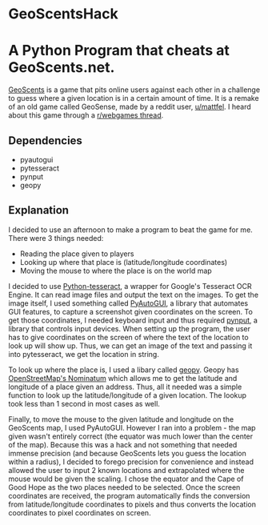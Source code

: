 # GeoScentsHack
A Python Program that cheats at GeoScents.net.
================

[GeoScents](http://geoscents.net/) is a game that pits online users against each other in a challenge to guess where a given location is in a certain amount of time. It is a remake of an old game called GeoSense, made by a reddit user, [u/mattfel](https://www.reddit.com/user/mattfel). I heard about this game through a [r/webgames thread](https://www.reddit.com/r/WebGames/comments/ehs0ie/geoscents_an_online_world_geography_game/).

## Dependencies

- pyautogui
- pytesseract
- pynput
- geopy

## Explanation

I decided to use an afternoon to make a program to beat the game for me. There were 3 things needed:

- Reading the place given to players
- Looking up where that place is (latitude/longitude coordinates)
- Moving the mouse to where the place is on the world map

I decided to use [Python-tesseract](https://pypi.org/project/pytesseract/), a wrapper for Google's Tesseract OCR Engine. It can read image files and output the text on the images. To get the image itself, I used something called [PyAutoGUI](https://pypi.org/project/PyAutoGUI/), a library that automates GUI features, to capture a screenshot given coordinates on the screen. To get those coordinates, I needed keyboard input and thus required [pynput](https://pypi.org/project/pynput/), a library that controls input devices. When setting up the program, the user has to give coordinates on the screen of where the text of the location to look up will show up. Thus, we can get an image of the text and passing it into pytesseract, we get the location in string.

To look up where the place is, I used a libary called [geopy](https://pypi.org/project/geopy/). Geopy has [OpenStreetMap's Nominatum](https://wiki.openstreetmap.org/wiki/Nominatim) which allows me to get the latitude and longitude of a place given an address. Thus, all it needed was a simple function to look up the latitude/longitude of a given location. The lookup took less than 1 second in most cases as well.

Finally, to move the mouse to the given latitude and longitude on the GeoScents map, I used PyAutoGUI. However I ran into a problem - the map given wasn't entirely correct (the equator was much lower than the center of the map). Because this was a hack and not something that needed immense precision (and because GeoScents lets you guess the location within a radius), I decided to forego precision for convenience and instead allowed the user to input 2 known locations and extrapolated where the mouse would be given the scaling. I chose the equator and the Cape of Good Hope as the two places needed to be selected. Once the screen coordinates are received, the program automatically finds the conversion from latitude/longitude coordinates to pixels and thus converts the location coordinates to pixel coordinates on screen.
